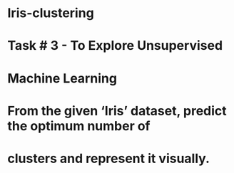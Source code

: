 # Iris-clustering
# Task # 3 - To Explore Unsupervised
# Machine Learning



# From the given ‘Iris’ dataset, predict the optimum number of
# clusters and represent it visually.
